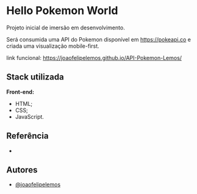 # Hello Pokemon World

Projeto inicial de imersão em desenvolvimento.

Será consumida uma API do Pokemon disponível em <https://pokeapi.co> e criada uma visualização mobile-first.

link funcional: https://joaofelipelemos.github.io/API-Pokemon-Lemos/

## Stack utilizada

**Front-end:** 
- HTML;
- CSS;
- JavaScript.


## Referência

 - 


## Autores

- [@joaofelipelemos](https://www.github.com/joaofelipelemos)

